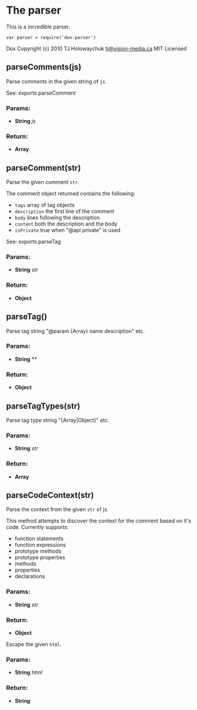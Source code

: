 

<!-- Start examples/fixtures/dox-parser.coffee -->

# The parser

This is a incredible parser.

    var parser = require('dox-parser')

Dox
Copyright (c) 2010 TJ Holowaychuk <tj@vision-media.ca>
MIT Licensed

## parseComments(js)

Parse comments in the given string of `js`.

See: exports.parseComment

### Params: 

* **String** *js* 

### Return:

* **Array** 

## parseComment(str)

Parse the given comment `str`.

 The comment object returned contains the following:

 - `tags`  array of tag objects
 - `description` the first line of the comment
 - `body` lines following the description
 - `content` both the description and the body
 - `isPrivate` true when "@api private" is used

See: exports.parseTag

### Params: 

* **String** *str* 

### Return:

* **Object** 

## parseTag()

Parse tag string "@param {Array} name description" etc.

### Params: 

* **String** ** 

### Return:

* **Object** 

## parseTagTypes(str)

Parse tag type string "{Array|Object}" etc.

### Params: 

* **String** *str* 

### Return:

* **Array** 

## parseCodeContext(str)

Parse the context from the given `str` of js.

This method attempts to discover the context
for the comment based on it's code. Currently
supports:

  - function statements
  - function expressions
  - prototype methods
  - prototype properties
  - methods
  - properties
  - declarations

### Params: 

* **String** *str* 

### Return:

* **Object** 

Escape the given `html`.

### Params: 

* **String** *html* 

### Return:

* **String** 

<!-- End examples/fixtures/dox-parser.coffee -->

